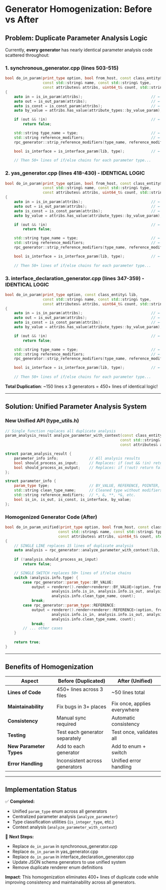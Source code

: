 # Generator Homogenization: Before vs After

## Problem: Duplicate Parameter Analysis Logic

Currently, **every generator** has nearly identical parameter analysis code scattered throughout:

### 1. synchronous_generator.cpp (lines 503-515)
```cpp
bool do_in_param(print_type option, bool from_host, const class_entity& lib, 
                 const std::string& name, const std::string& type, 
                 const attributes& attribs, uint64_t& count, std::string& output)
{
    auto in = is_in_param(attribs);                               // ← DUPLICATE
    auto out = is_out_param(attribs);                             // ← DUPLICATE  
    auto is_const = is_const_param(attribs);                      // ← DUPLICATE
    auto by_value = attribs.has_value(attribute_types::by_value_param); // ← DUPLICATE

    if (out && !in)                                               // ← DUPLICATE
        return false;

    std::string type_name = type;                                 // ← DUPLICATE
    std::string reference_modifiers;                              // ← DUPLICATE
    rpc_generator::strip_reference_modifiers(type_name, reference_modifiers); // ← DUPLICATE

    bool is_interface = is_interface_param(lib, type);            // ← DUPLICATE
    
    // Then 50+ lines of if/else chains for each parameter type...
```

### 2. yas_generator.cpp (lines 418-430) - IDENTICAL LOGIC
```cpp
bool do_in_param(print_type option, bool from_host, const class_entity& lib, 
                 const std::string& name, const std::string& type, 
                 const attributes& attribs, uint64_t& count, std::string& output)
{
    auto in = is_in_param(attribs);                               // ← DUPLICATE
    auto out = is_out_param(attribs);                             // ← DUPLICATE
    auto is_const = is_const_param(attribs);                      // ← DUPLICATE
    auto by_value = attribs.has_value(attribute_types::by_value_param); // ← DUPLICATE

    if (out && !in)                                               // ← DUPLICATE
        return false;

    std::string type_name = type;                                 // ← DUPLICATE
    std::string reference_modifiers;                              // ← DUPLICATE
    rpc_generator::strip_reference_modifiers(type_name, reference_modifiers); // ← DUPLICATE

    bool is_interface = is_interface_param(lib, type);            // ← DUPLICATE
    
    // Then 50+ lines of if/else chains for each parameter type...
```

### 3. interface_declaration_generator.cpp (lines 347-359) - IDENTICAL LOGIC
```cpp
bool do_in_param(print_type option, const class_entity& lib, 
                 const std::string& name, const std::string& type, 
                 const attributes& attribs, uint64_t& count, std::string& output)
{
    auto in = is_in_param(attribs);                               // ← DUPLICATE
    auto out = is_out_param(attribs);                             // ← DUPLICATE
    auto is_const = is_const_param(attribs);                      // ← DUPLICATE
    auto by_value = attribs.has_value(attribute_types::by_value_param); // ← DUPLICATE

    if (out && !in)                                               // ← DUPLICATE
        return false;

    std::string type_name = type;                                 // ← DUPLICATE
    std::string reference_modifiers;                              // ← DUPLICATE
    rpc_generator::strip_reference_modifiers(type_name, reference_modifiers); // ← DUPLICATE

    bool is_interface = is_interface_param(lib, type);            // ← DUPLICATE
    
    // Then 50+ lines of if/else chains for each parameter type...
```

**Total Duplication**: ~150 lines x 3 generators = 450+ lines of identical logic!

---

## Solution: Unified Parameter Analysis System

### New Unified API (type_utils.h)
```cpp
// Single function replaces all duplicate analysis
param_analysis_result analyze_parameter_with_context(const class_entity& lib,
                                                    const std::string& type,
                                                    const attributes& attribs);

struct param_analysis_result {
    parameter_info info;              // All analysis results
    bool should_process_as_input;     // Replaces: if (out && !in) return false;
    bool should_process_as_output;    // Replaces: if (!out) return false;
};

struct parameter_info {
    param_type type;                  // BY_VALUE, REFERENCE, POINTER, etc.
    std::string clean_type_name;      // Cleaned type without modifiers
    std::string reference_modifiers;  // *, &, **, *&, etc.
    bool is_in, is_out, is_const, is_interface, by_value;
};
```

### Homogenized Generator Code (After)
```cpp
bool do_in_param_unified(print_type option, bool from_host, const class_entity& lib, 
                        const std::string& name, const std::string& type, 
                        const attributes& attribs, uint64_t& count, std::string& output)
{
    // SINGLE LINE replaces 15 lines of duplicate analysis
    auto analysis = rpc_generator::analyze_parameter_with_context(lib, type, attribs);
    
    if (!analysis.should_process_as_input)
        return false;

    // SINGLE SWITCH replaces 50+ lines of if/else chains
    switch (analysis.info.type) {
        case rpc_generator::param_type::BY_VALUE:
            output = renderer().render<renderer::BY_VALUE>(option, from_host, lib, name, 
                     analysis.info.is_in, analysis.info.is_out, analysis.info.is_const, 
                     analysis.info.clean_type_name, count);
            break;
        case rpc_generator::param_type::REFERENCE:
            output = renderer().render<renderer::REFERENCE>(option, from_host, lib, name, 
                     analysis.info.is_in, analysis.info.is_out, analysis.info.is_const, 
                     analysis.info.clean_type_name, count);
            break;
        // ... other cases
    }
    
    return true;
}
```

---

## Benefits of Homogenization

| **Aspect** | **Before (Duplicated)** | **After (Unified)** |
|------------|-------------------------|---------------------|
| **Lines of Code** | 450+ lines across 3 files | ~50 lines total |
| **Maintainability** | Fix bugs in 3+ places | Fix once, applies everywhere |
| **Consistency** | Manual sync required | Automatic consistency |
| **Testing** | Test each generator separately | Test once, validates all |
| **New Parameter Types** | Add to each generator | Add to enum + switch |
| **Error Handling** | Inconsistent across generators | Unified error handling |

---

## Implementation Status

✅ **Completed:**
- Unified `param_type` enum across all generators
- Centralized parameter analysis (`analyze_parameter`)  
- Type classification utilities (`is_integer_type`, etc.)
- Context analysis (`analyze_parameter_with_context`)

🚧 **Next Steps:**
- Replace `do_in_param` in synchronous_generator.cpp
- Replace `do_in_param` in yas_generator.cpp  
- Replace `do_in_param` in interface_declaration_generator.cpp
- Update JSON schema generators to use unified system
- Remove duplicate renderer enum definitions

**Impact**: This homogenization eliminates 400+ lines of duplicate code while improving consistency and maintainability across all generators.